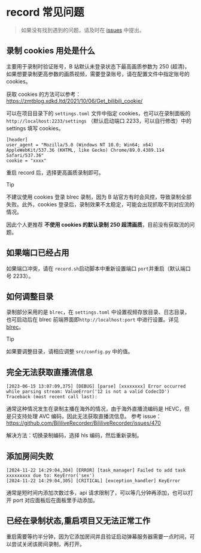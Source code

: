 # record 常见问题

> 如果没有找到遇到的问题，请及时在 [issues](https://github.com/timerring/bilive/issues/new/choose) 中提出。

## 录制 cookies 用处是什么

主要用于录制时验证账号，B 站默认未登录状态下最高画质参数为 250 (超清)，如果想要录制更高参数的画质视频，需要登录账号，请在配置文件中指定账号的 cookies。 

获取 cookies 的方法可以参考：https://zmtblog.xdkd.ltd/2021/10/06/Get_bilibili_cookie/

可以在项目目录下的 `settings.toml` 文件中指定 cookies，也可以在录制面板的 `http://localhost:2233/settings` （默认启动端口 2233，可以自行修改）中的 settings 填写 cookies。
```
[header]
user_agent = "Mozilla/5.0 (Windows NT 10.0; Win64; x64) AppleWebKit/537.36 (KHTML, like Gecko) Chrome/89.0.4389.114 Safari/537.36"
cookie = "xxxx"
```

重启 record 后，选择更高画质录制即可。

> [!TIP]
> 不建议使用 cookies 登录 blrec 录制，因为 B 站官方有时会风控，导致录制全部失败。此外，cookies 登录后，录制效果不太稳定，可能会出现抓取不到对应流的情况。
> 
> 因此个人更推荐 **不使用 cookies 的默认录制 250 超清画质**，目前没有获取流的问题。

## 如果端口已经占用
如果端口冲突，请在 `record.sh`启动脚本中重新设置端口 `port`并重启（默认端口号 2233）。

## 如何调整目录
录制部分采用的是 `blrec`，在 `settings.toml` 中设置视频存放目录、日志目录，也可启动后在 blrec 前端界面即`http://localhost:port` 中进行设置。详见 [blrec](https://github.com/acgnhiki/blrec)。

> [!TIP]
> 如果要调整目录，请相应调整 `src/config.py` 中的值。

## 完全无法获取直播流信息

```
[2023-06-15 13:07:09,375] [DEBUG] [parse] [xxxxxxxx] Error occurred while parsing stream: ValueError('12 is not a valid CodecID')
Traceback (most recent call last):
```

通常这种情况发生在录制主播在海外的情况，由于海外直播流编码是 HEVC，但是只支持处理 AVC 编码，因此无法获取直播流信息。
参考 issue：https://github.com/BililiveRecorder/BililiveRecorder/issues/470

解决方法：切换录制编码，选择 hls 编码，然后重新录制。

## 添加房间失败

```
[2024-11-22 14:29:04,304] [ERROR] [task_manager] Failed to add task xxxxxxxxx due to: KeyError('sex')
[2024-11-22 14:29:04,305] [CRITICAL] [exception_handler] KeyError
```

通常是短时间内添加次数过多，api 请求限制了，可以等几分钟再添加，也可以打开 port 对应面板后在面板里手动添加。

## 已经在录制状态,重启项目又无法正常工作

重启需要等约半分钟，因为它添加房间并且验证启动弹幕服务器需要一点时间，可以尝试关闭该房间录制，再打开。

